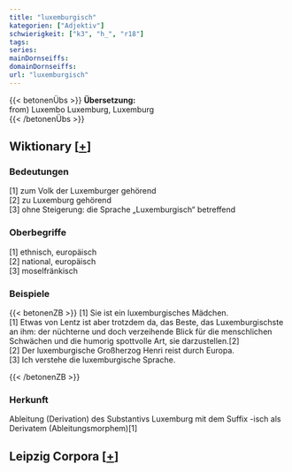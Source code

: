 ```yaml
---
title: "luxemburgisch"
kategorien: ["Adjektiv"]
schwierigkeit: ["k3", "h_", "r18"]
tags:
series:
mainDornseiffs:
domainDornseiffs:
url: "luxemburgisch"
---
```


{{< betonenÜbs >}}
**Übersetzung:**  
from) Luxembo Luxemburg, Luxemburg  
{{< /betonenÜbs >}}

## Wiktionary [[+](https://de.wiktionary.org/wiki/luxemburgisch)]

### Bedeutungen
[1] zum Volk der Luxemburger gehörend  
[2] zu Luxemburg gehörend  
[3] ohne Steigerung: die Sprache „Luxemburgisch“ betreffend  

### Oberbegriffe
[1] ethnisch, europäisch  
[2] national, europäisch  
[3] moselfränkisch  

### Beispiele
{{< betonenZB >}}
[1] Sie ist ein luxemburgisches Mädchen.  
[1] Etwas von Lentz ist aber trotzdem da, das Beste, das Luxemburgischste an ihm: der nüchterne und doch verzeihende Blick für die menschlichen Schwächen und die humorig spottvolle Art, sie darzustellen.[2]  
[2] Der luxemburgische Großherzog Henri reist durch Europa.  
[3] Ich verstehe die luxemburgische Sprache.  

{{< /betonenZB >}}
### Herkunft
Ableitung (Derivation) des Substantivs Luxemburg mit dem Suffix -isch als Derivatem (Ableitungsmorphem)[1]  


## Leipzig Corpora [[+](https://corpora.uni-leipzig.de/en/res?word=luxemburgisch&corpusId=deu_newscrawl-public_2018)]

